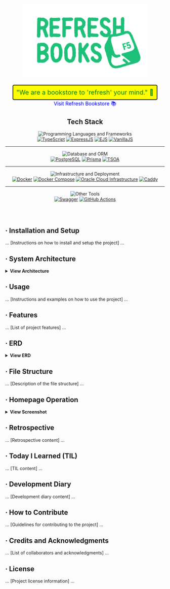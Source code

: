 <div align="center">
  <a href="https://refbook.kro.kr">
    <img src="src/views/public/images/logo_green.svg" alt="Refresh Bookstore Logo" width="400">
  </a>
  <br>
  <span style="font-size: 20px; color: green; background-color: yellow; padding: 10px; border-radius: 5px; text-decoration: none; border: 2px solid black; display: inline-block; margin-top: 20px;">
    "We are a bookstore to 'refresh' your mind." 🍃
  </span>
  <br>
  <a href="https://refbook.kro.kr" style="font-size: 16px; color: blue; text-decoration: none; margin-top: 10px;">
    Visit Refresh Bookstore 📚
  </a>
</div>

<div align="center">


## Tech Stack

![Programming Languages and Frameworks](https://img.shields.io/badge/-Programming%20Languages%20and%20Frameworks-8A2BE2?style=for-the-badge&logo=appveyor&logoColor=white)<br>
[![TypeScript](https://img.shields.io/badge/TypeScript-3178C6?style=for-the-badge&logo=typescript&logoColor=white)](https://www.typescriptlang.org/)
[![ExpressJS](https://img.shields.io/badge/ExpressJS-000000?style=for-the-badge&logo=express&logoColor=white)](https://expressjs.com/)
[![EJS](https://img.shields.io/badge/EJS-A91E50?style=for-the-badge&logo=ejs&logoColor=white)](https://ejs.co/)
[![VanillaJS](https://img.shields.io/badge/VanillaJS-F0DB4F?style=for-the-badge&logo=javascript&logoColor=white)](http://vanilla-js.com/)

<hr>

![Database and ORM](https://img.shields.io/badge/-Database%20and%20ORM-FF4500?style=for-the-badge&logo=redis&logoColor=white)<br>
[![PostgreSQL](https://img.shields.io/badge/PostgreSQL-336791?style=for-the-badge&logo=postgresql&logoColor=white)](https://www.postgresql.org/)
[![Prisma](https://img.shields.io/badge/Prisma-3982CE?style=for-the-badge&logo=prisma&logoColor=white)](https://www.prisma.io/)
[![TSOA](https://img.shields.io/badge/TSOA-10B981?style=for-the-badge&logo=typescript&logoColor=white)](https://tsoa-community.github.io/docs/)

<hr>

![Infrastructure and Deployment](https://img.shields.io/badge/-Infrastructure%20and%20Deployment-1E90FF?style=for-the-badge&logo=azure-devops&logoColor=white)<br>
[![Docker](https://img.shields.io/badge/Docker-2496ED?style=for-the-badge&logo=docker&logoColor=white)](https://www.docker.com/)
[![Docker Compose](https://img.shields.io/badge/Docker_Compose-2496ED?style=for-the-badge&logo=docker&logoColor=white)](https://docs.docker.com/compose/)
[![Oracle Cloud Infrastructure](https://img.shields.io/badge/Oracle_Cloud_Infrastructure-F80000?style=for-the-badge&logo=oracle&logoColor=white)](https://www.oracle.com/cloud/)
[![Caddy](https://img.shields.io/badge/Caddy-00ADD8?style=for-the-badge&logo=caddy&logoColor=white)](https://caddyserver.com/)

<hr>

![Other Tools](https://img.shields.io/badge/-Other%20Tools-32CD32?style=for-the-badge&logo=nuget&logoColor=white)<br>
[![Swagger](https://img.shields.io/badge/Swagger-85EA2D?style=for-the-badge&logo=swagger&logoColor=white)](https://swagger.io/)
[![GitHub Actions](https://img.shields.io/badge/GitHub_Actions-2088FF?style=for-the-badge&logo=githubactions&logoColor=white)](https://github.com/features/actions)

<!-- 공백 추가 -->
<br><br>

<div align="left">

<!-- Installation and Setup -->
## &middot; Installation and Setup
... [Instructions on how to install and setup the project] ...

<!-- System Architecture -->
## &middot; System Architecture
<details>
<summary><b>View Architecture</b></summary>
<p align="center">
  <img src="URL_TO_SYSTEM_ARCHITECTURE_IMAGE" alt="System Architecture">
</p>
</details>

<!-- Usage -->
## &middot; Usage
... [Instructions and examples on how to use the project] ...

<!-- Features -->
## &middot; Features
... [List of project features] ...

<!-- ERD -->
## &middot; ERD
<details>
<summary><b>View ERD</b></summary>
<p align="center">
  <img src="URL_TO_ERD_IMAGE" alt="ERD">
</p>
</details>

<!-- File Structure -->
## &middot; File Structure
... [Description of the file structure] ...

<!-- Homepage Operation -->
## &middot; Homepage Operation
<details>
<summary><b>View Screenshot</b></summary>
<p align="center">
  <img src="URL_TO_HOMEPAGE_OPERATION_IMAGE" alt="Homepage Operation">
</p>
</details>

<!-- Retrospective -->
## &middot; Retrospective
... [Retrospective content] ...

<!-- Today I Learned (TIL) -->
## &middot; Today I Learned (TIL)
... [TIL content] ...

<!-- Development Diary -->
## &middot; Development Diary
... [Development diary content] ...

<!-- How to Contribute -->
## &middot; How to Contribute
... [Guidelines for contributing to the project] ...

<!-- Credits and Acknowledgments -->
## &middot; Credits and Acknowledgments
... [List of collaborators and acknowledgments] ...

<!-- License -->
## &middot; License
... [Project license information] ...




